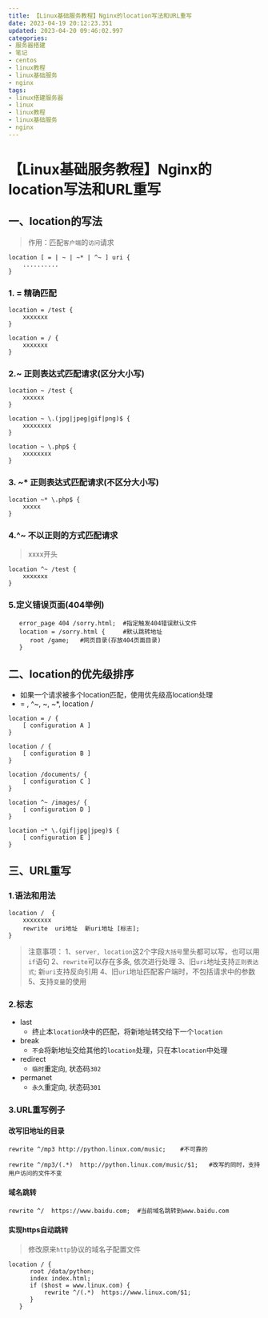 ```yaml
---
title: 【Linux基础服务教程】Nginx的location写法和URL重写
date: 2023-04-19 20:12:23.351
updated: 2023-04-20 09:46:02.997
categories: 
- 服务器搭建
- 笔记
- centos
- linux教程
- linux基础服务
- nginx
tags: 
- linux搭建服务器
- linux
- linux教程
- linux基础服务
- nginx
---
```


# 【Linux基础服务教程】Nginx的location写法和URL重写

## 一、location的写法

>作用：匹配`客户端`的`访问`请求

```
location [ = | ~ | ~* | ^~ ] uri {
    ..........
}
```

### 1. = 精确匹配

```
location = /test {
    xxxxxxx
}
```

```
location = / {
    xxxxxxx
}
```

### 2.~ 正则表达式匹配请求(区分大小写)

```
location ~ /test {
    xxxxxx
}
```

```
location ~ \.(jpg|jpeg|gif|png)$ {
    xxxxxxxx
}
```

```
location ~ \.php$ {
    xxxxxxxx
}
```

### 3. ~* 正则表达式匹配请求(不区分大小写)

```
location ~* \.php$ {
    xxxxx
}
```

### 4.^~ 不以正则的方式匹配请求

> xxxx开头

```
location ^~ /test {
	xxxxxxx
}
```

### 5.定义错误页面(404举例)

```
   error_page 404 /sorry.html;	#指定触发404错误默认文件
   location = /sorry.html {		#默认跳转地址
      root /game;	#网页目录(存放404页面目录)
   }
```

## 二、location的优先级排序

- 如果一个请求被多个location匹配，使用优先级高location处理
- = ,  ^~,  ~,  ~*,  location / 

```
location = / {
    [ configuration A ]
}

location / {
    [ configuration B ]
}

location /documents/ {
    [ configuration C ]
}

location ^~ /images/ {
    [ configuration D ]
}

location ~* \.(gif|jpg|jpeg)$ {
    [ configuration E ]
}
```

## 三、URL重写

### 1.语法和用法

```
location /  {
	xxxxxxxx
	rewrite  uri地址  新uri地址 [标志];
}
```

>注意事项：
>1、`server, location`这2个字段`大括号`里头都可以写，也可以用`if`语句 
2、`rewrite`可以存在多条, 依次进行处理 
3、旧`uri`地址支持`正则表达式`; 新`uri`支持反向引用
4、旧`uri`地址匹配客户端时，不包括请求中的参数 
5、支持`变量`的使用

### 2.标志

- last
	- 终止本`location`块中的匹配，将新地址转交给下一个`location`
- break
	- `不会`将新地址交给其他的`location`处理，只在本`location`中处理 
- redirect
	- `临时`重定向, 状态码`302`
- permanet
	- `永久`重定向, 状态码`301`

### 3.URL重写例子

#### 改写旧地址的目录

```
rewrite ^/mp3 http://python.linux.com/music;	#不可靠的
```

```
rewrite ^/mp3/(.*)  http://python.linux.com/music/$1;	#改写的同时，支持用户访问的文件不变
```

#### 域名跳转

```
rewrite ^/  https://www.baidu.com;	#当前域名跳转到www.baidu.com
```

#### 实现https自动跳转

>修改原来`http`协议的域名子配置文件

```
location / {
      root /data/python;
      index index.html;
      if ($host = www.linux.com) {
          rewrite ^/(.*)  https://www.linux.com/$1;
      }
   }
```
